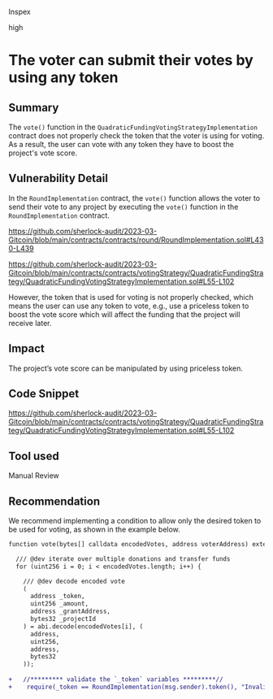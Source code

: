 Inspex

high

# The voter can submit their votes by using any token

## Summary
The `vote()` function in the `QuadraticFundingVotingStrategyImplementation` contract does not properly check the token that the voter is using for voting. As a result, the user can vote with any token they have to boost the project's vote score.

## Vulnerability Detail
In the `RoundImplementation` contract, the `vote()` function allows the voter to send their vote to any project by executing the `vote()` function in the `RoundImplementation` contract.

https://github.com/sherlock-audit/2023-03-Gitcoin/blob/main/contracts/contracts/round/RoundImplementation.sol#L430-L439

https://github.com/sherlock-audit/2023-03-Gitcoin/blob/main/contracts/contracts/votingStrategy/QuadraticFundingStrategy/QuadraticFundingVotingStrategyImplementation.sol#L55-L102

However, the token that is used for voting is not properly checked, which means the user can use any token to vote, e.g., use a priceless token to boost the vote score which will affect the funding that the project will receive later.

## Impact
The project’s vote score can be manipulated by using priceless token.

## Code Snippet
https://github.com/sherlock-audit/2023-03-Gitcoin/blob/main/contracts/contracts/votingStrategy/QuadraticFundingStrategy/QuadraticFundingVotingStrategyImplementation.sol#L55-L102

## Tool used

Manual Review

## Recommendation
We recommend implementing a condition to allow only the desired token to be used for voting, as shown in the example below.

```diff
function vote(bytes[] calldata encodedVotes, address voterAddress) external override payable nonReentrant isRoundContract {

  /// @dev iterate over multiple donations and transfer funds
  for (uint256 i = 0; i < encodedVotes.length; i++) {

    /// @dev decode encoded vote
    (
      address _token,
      uint256 _amount,
      address _grantAddress,
      bytes32 _projectId
    ) = abi.decode(encodedVotes[i], (
      address,
      uint256,
      address,
      bytes32
    ));
    
+   //********* validate the `_token` variables *********//
+    require(_token == RoundImplementation(msg.sender).token(), "Invalid token");

```